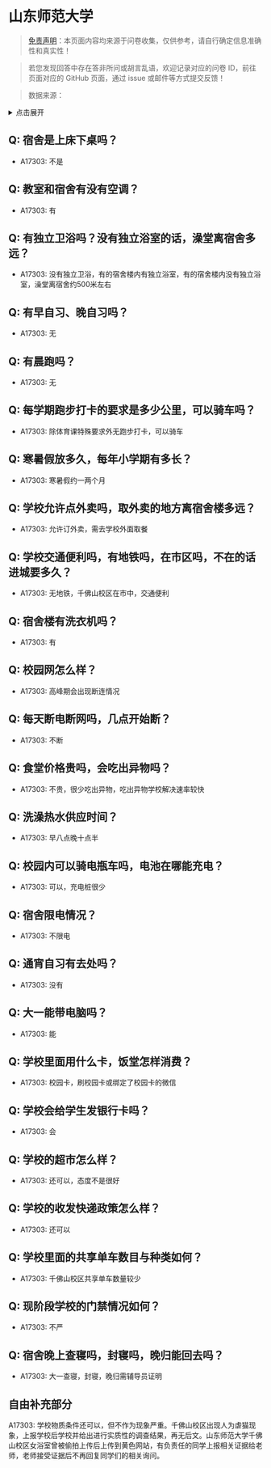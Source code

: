 # 山东师范大学

> [免责声明](https://colleges.chat/#_3)：本页面内容均来源于问卷收集，仅供参考，请自行确定信息准确性和真实性！

> 若您发现回答中存在答非所问或胡言乱语，欢迎记录对应的问卷 ID，前往页面对应的 GitHub 页面，通过 issue 或邮件等方式提交反馈！

> 数据来源：

<details><summary>点击展开</summary>
<ul>
<li>A17303: 匿名 (2023 年 05 月)</li>
</ul>
</details>

## Q: 宿舍是上床下桌吗？

- A17303: 不是

## Q: 教室和宿舍有没有空调？

- A17303: 有

## Q: 有独立卫浴吗？没有独立浴室的话，澡堂离宿舍多远？

- A17303: 没有独立卫浴，有的宿舍楼内有独立浴室，有的宿舍楼内没有独立浴室，澡堂离宿舍约500米左右

## Q: 有早自习、晚自习吗？

- A17303: 无

## Q: 有晨跑吗？

- A17303: 无

## Q: 每学期跑步打卡的要求是多少公里，可以骑车吗？

- A17303: 除体育课特殊要求外无跑步打卡，可以骑车

## Q: 寒暑假放多久，每年小学期有多长？

- A17303: 寒暑假约一两个月

## Q: 学校允许点外卖吗，取外卖的地方离宿舍楼多远？

- A17303: 允许订外卖，需去学校外面取餐

## Q: 学校交通便利吗，有地铁吗，在市区吗，不在的话进城要多久？

- A17303: 无地铁，千佛山校区在市中，交通便利

## Q: 宿舍楼有洗衣机吗？

- A17303: 有

## Q: 校园网怎么样？

- A17303: 高峰期会出现断连情况

## Q: 每天断电断网吗，几点开始断？

- A17303: 不断

## Q: 食堂价格贵吗，会吃出异物吗？

- A17303: 不贵，很少吃出异物，吃出异物学校解决速率较快

## Q: 洗澡热水供应时间？

- A17303: 早八点晚十点半

## Q: 校园内可以骑电瓶车吗，电池在哪能充电？

- A17303: 可以，充电桩很少

## Q: 宿舍限电情况？

- A17303: 不限电

## Q: 通宵自习有去处吗？

- A17303: 没有

## Q: 大一能带电脑吗？

- A17303: 能

## Q: 学校里面用什么卡，饭堂怎样消费？

- A17303: 校园卡，刷校园卡或绑定了校园卡的微信

## Q: 学校会给学生发银行卡吗？

- A17303: 会

## Q: 学校的超市怎么样？

- A17303: 还可以，态度不是很好

## Q: 学校的收发快递政策怎么样？

- A17303: 还可以

## Q: 学校里面的共享单车数目与种类如何？

- A17303: 千佛山校区共享单车数量较少

## Q: 现阶段学校的门禁情况如何？

- A17303: 不严

## Q: 宿舍晚上查寝吗，封寝吗，晚归能回去吗？

- A17303: 大一查寝，封寝，晚归需辅导员证明

## 自由补充部分

A17303: 学校物质条件还可以，但不作为现象严重。千佛山校区出现人为虐猫现象，上报学校后学校并给出进行实质性的调查结果，再无后文。山东师范大学千佛山校区女浴室曾被偷拍上传后上传到黄色网站，有负责任的同学上报相关证据给老师，老师接受证据后不再回复同学们的相关询问。